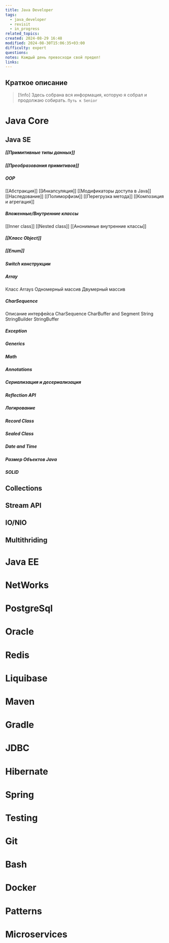 ```yaml
---
title: Java Developer
tags:
  - java_developer
  - revisit
  - in_progress
related_topics: 
created: 2024-08-29 16:48
modified: 2024-08-30T15:06:35+03:00
difficulty: expert
questions: 
notes: Каждый день превосходи свой предел!
links: 
---
```

## Краткое описание
> [!info] Здесь собрана вся информация, которую я собрал и продолжаю собирать. 
> `Путь к Senior` 

# Java Core 
## Java SE
##### [[Примитивные типы данных]]
##### [[Преобразования примитивов]]
##### OOP
[[Абстракция]]
[[Инкапсуляция]]
[[Модификаторы доступа в Java]]
[[Наследование]]
[[Полиморфизм]]
[[Перегрузка метода]]
[[Композиция и агрегация]]
##### Вложенные/Внутренние классы
[[Inner class]]
[[Nested class]]
[[Анонимные внутренние классы]]
##### [[Класс Object]]
##### [[Enum]]
##### Switch конструкции
##### Array
Класс Arrays
Одномерный массив
Двумерный массив
##### CharSequence
Описание интерфейса CharSequence
CharBuffer and Segment
String
StringBuilder
StringBuffer
##### Exception
##### Generics

##### Math
##### Annotations
##### Сериализация и десериализация
##### Reflection API
##### Логирование
##### Record Class
##### Sealed Class
##### Date and Time

##### Размер Объектов Java

##### SOLID

## Collections 

## Stream API

## IO/NIO

## Multithriding 

# Java EE

# NetWorks
# PostgreSql
# Oracle
# Redis
# Liquibase
# Maven
# Gradle
# JDBC
# Hibernate
# Spring 
# Testing
# Git
# Bash
# Docker
# Patterns
# Microservices


